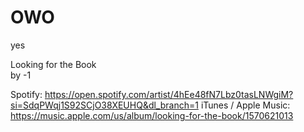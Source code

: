 # OWO
yes

Looking for the Book  
by -1

Spotify: https://open.spotify.com/artist/4hEe48fN7Lbz0tasLNWgiM?si=SdqPWqj1S92SCjO38XEUHQ&dl_branch=1
iTunes / Apple Music: https://music.apple.com/us/album/looking-for-the-book/1570621013

